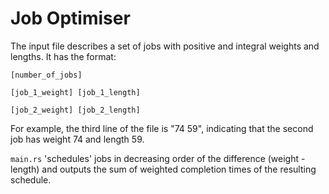 # Job Optimiser

The input file describes a set of jobs with positive and integral weights and lengths. It has the format:

```
[number_of_jobs]

[job_1_weight] [job_1_length]

[job_2_weight] [job_2_length]

```

For example, the third line of the file is "74 59", indicating that the second job has weight 74 and length 59.

`main.rs` 'schedules' jobs in decreasing order of the difference (weight - length) and outputs the sum of weighted completion times of the resulting schedule.
